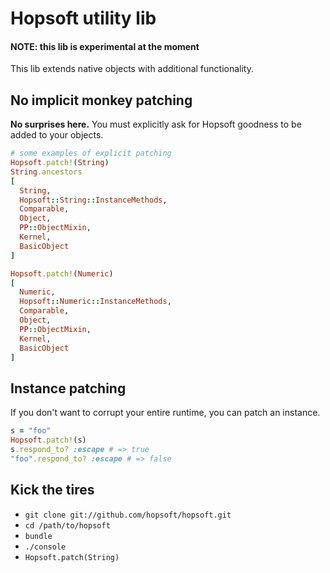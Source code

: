# Hopsoft utility lib

#### NOTE: this lib is experimental at the moment

This lib extends native objects with additional functionality.

## No implicit monkey patching

**No surprises here.** You must explicitly ask for Hopsoft goodness to be added to your objects.

```ruby
# some examples of explicit patching
Hopsoft.patch!(String)
String.ancestors
[
  String,
  Hopsoft::String::InstanceMethods,
  Comparable,
  Object,
  PP::ObjectMixin,
  Kernel,
  BasicObject
]

Hopsoft.patch!(Numeric)
[
  Numeric,
  Hopsoft::Numeric::InstanceMethods,
  Comparable,
  Object,
  PP::ObjectMixin,
  Kernel,
  BasicObject
]
```

## Instance patching

If you don't want to corrupt your entire runtime, you can patch an instance.

```ruby
s = "foo"
Hopsoft.patch!(s)
s.respond_to? :escape # => true
"foo".respond_to? :escape # => false
```

## Kick the tires

* `git clone git://github.com/hopsoft/hopsoft.git`
* `cd /path/to/hopsoft`
* `bundle`
* `./console`
* `Hopsoft.patch(String)`
